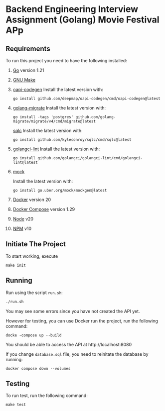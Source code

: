 # Backend Engineering Interview Assignment (Golang) Movie Festival APp

## Requirements

To run this project you need to have the following installed:

1. [Go](https://golang.org/doc/install) version 1.21
2. [GNU Make](https://www.gnu.org/software/make/)
3. [oapi-codegen](https://github.com/deepmap/oapi-codegen)
    Install the latest version with:
    ```
    go install github.com/deepmap/oapi-codegen/cmd/oapi-codegen@latest
    ```
4. [golang-migrate](https://github.com/golang-migrate/migrate)
    Install the latest version with:
    ```
    go install -tags 'postgres' github.com/golang-migrate/migrate/v4/cmd/migrate@latest
    ```
    [sqlc](github.com/kyleconroy/sqlc)
    Install the latest version with:
    ```
    go install github.com/kyleconroy/sqlc/cmd/sqlc@latest
    ```
5. [golangci-lint](https://github.com/deepmap/oapi-codegen)
    Install the latest version with:
    ```
    go install github.com/golangci/golangci-lint/cmd/golangci-lint@latest
    ```
6. [mock](https://github.com/uber-go/mock)

    Install the latest version with:
    ```
    go install go.uber.org/mock/mockgen@latest
    ```

7. [Docker](https://docs.docker.com/get-docker/) version 20

8. [Docker Compose](https://docs.docker.com/compose/install/) version 1.29

9. [Node](https://nodejs.org/en) v20

10. [NPM](https://www.npmjs.com/) v10

## Initiate The Project

To start working, execute

```
make init
```

## Running

Run using the script `run.sh`:

```bash
./run.sh
```

You may see some errors since you have not created the API yet.

However for testing, you can use Docker run the project, run the following command:

```
docke -compose up --build
```

You should be able to access the API at http://localhost:8080

If you change `database.sql` file, you need to reinitate the database by running:

```
docker compose down --volumes
```

## Testing

To run test, run the following command:

```
make test
```
